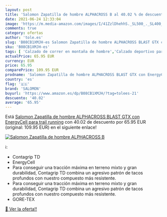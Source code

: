 ```yaml
---
layout: post
title: 'Salomon Zapatilla de hombre ALPHACROSS B al 40.02 % de descuento'
date: 2021-06-24 12:33:04
image: 'https://m.media-amazon.com/images/I/41ZzlDhehhS._SL500_._SL400_.jpg'
comments: true
category: ofertas
author: 'tole.es'
slug: 'B08CB1XMJH-es Salomon Zapatilla de hombre ALPHACROSS BLAST GTX con...'
sku: 'B08CB1XMJH-es'
tags: [ 'Calzado de correr en montaña de hombre','Calzado deportivo para hombre','Calzados de running para hombre','Zapatillas y calzado deportivo para hombre','Zapatos','Zapatos para hombre','Zapatos y complementos','salomon','zapatilla', ]
actualPrice: 65.95 EUR
currency: EUR
price: 65.95
comparePrice: 109.95 EUR
prodname: 'Salomon Zapatilla de hombre ALPHACROSS BLAST GTX con EnergyCell para trail running'
country: 'es'
flag: '🇪🇸'
brand: 'SALOMON'
buyurl: 'https://www.amazon.es/dp/B08CB1XMJH/?tag=tolees-21'
descuento: '40.02'
average: '65.95'
---
```


Está [Salomon Zapatilla de hombre ALPHACROSS BLAST GTX con EnergyCell para trail running](https://www.amazon.es/dp/B08CB1XMJH/?tag=tolees-21) con 40.02 de descuento por 65.95 EUR (original: 109.95 EUR) en el siguiente enlace!

[![Salomon Zapatilla de hombre ALPHACROSS B](https://m.media-amazon.com/images/I/41ZzlDhehhS._SL500_._SL400_.jpg)](https://www.amazon.es/dp/B08CB1XMJH/?tag=tolees-21)

ℹ️:

- Contagrip TD
- EnergyCell
- Para conseguir una tracción máxima en terreno mixto y gran durabilidad, Contagrip TD combina un agresivo patrón de tacos profundos con nuestro compuesto más resistente.
- Para conseguir una tracción máxima en terreno mixto y gran durabilidad, Contagrip TD combina un agresivo patrón de tacos profundos con nuestro compuesto más resistente.
- GORE-TEX

[🛒 Ver la oferta!!](https://www.amazon.es/dp/B08CB1XMJH/?tag=tolees-21)
